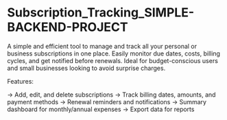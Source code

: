 # Subscription_Tracking_SIMPLE-BACKEND-PROJECT
 A simple and efficient tool to manage and track all your personal or business subscriptions in one place. Easily monitor due dates, costs, billing cycles, and get notified before renewals. Ideal for budget-conscious users and small businesses looking to avoid surprise charges.

Features:

-> Add, edit, and delete subscriptions
-> Track billing dates, amounts, and payment methods
-> Renewal reminders and notifications
-> Summary dashboard for monthly/annual expenses
-> Export data for reports
